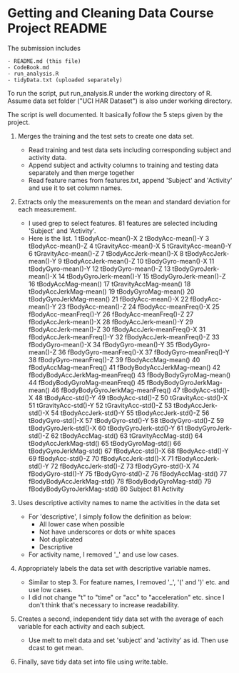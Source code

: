 # Getting and Cleaning Data Course Project README


The submission includes

	- README.md (this file)
	- CodeBook.md 
	- run_analysis.R
	- tidyData.txt (uploaded separately)

To run the script, put run_analysis.R under the working directory of R. Assume data set folder ("UCI HAR Dataset") is also under working directory.

The script is well documented. It basically follow the 5 steps given by the project. 

1. Merges the training and the test sets to create one data set.
	- Read training and test data sets including corresponding subject and activity data. 
	- Append subject and activity columns to training and testing data separately and then merge together
	- Read feature names from features.txt, append 'Subject' and 'Activity' and use it to set column names.
	
2. Extracts only the measurements on the mean and standard deviation for each measurement. 
		
   - I used grep to select features. 81 features are selected including 'Subject' and 'Activity'. 
   - Here is the list.
              1	tBodyAcc-mean()-X
              2	tBodyAcc-mean()-Y
              3	tBodyAcc-mean()-Z
              4	tGravityAcc-mean()-X
              5	tGravityAcc-mean()-Y
              6	tGravityAcc-mean()-Z
              7	tBodyAccJerk-mean()-X
              8	tBodyAccJerk-mean()-Y
              9	tBodyAccJerk-mean()-Z
              10	tBodyGyro-mean()-X
              11	tBodyGyro-mean()-Y
              12	tBodyGyro-mean()-Z
              13	tBodyGyroJerk-mean()-X
              14	tBodyGyroJerk-mean()-Y
              15	tBodyGyroJerk-mean()-Z
              16	tBodyAccMag-mean()
              17	tGravityAccMag-mean()
              18	tBodyAccJerkMag-mean()
              19	tBodyGyroMag-mean()
              20	tBodyGyroJerkMag-mean()
              21	fBodyAcc-mean()-X
              22	fBodyAcc-mean()-Y
              23	fBodyAcc-mean()-Z
              24	fBodyAcc-meanFreq()-X
              25	fBodyAcc-meanFreq()-Y
              26	fBodyAcc-meanFreq()-Z
              27	fBodyAccJerk-mean()-X
              28	fBodyAccJerk-mean()-Y
              29	fBodyAccJerk-mean()-Z
              30	fBodyAccJerk-meanFreq()-X
              31	fBodyAccJerk-meanFreq()-Y
              32	fBodyAccJerk-meanFreq()-Z
              33	fBodyGyro-mean()-X
              34	fBodyGyro-mean()-Y
              35	fBodyGyro-mean()-Z
              36	fBodyGyro-meanFreq()-X
              37	fBodyGyro-meanFreq()-Y
              38	fBodyGyro-meanFreq()-Z
              39	fBodyAccMag-mean()
              40	fBodyAccMag-meanFreq()
              41	fBodyBodyAccJerkMag-mean()
              42	fBodyBodyAccJerkMag-meanFreq()
              43	fBodyBodyGyroMag-mean()
              44	fBodyBodyGyroMag-meanFreq()
              45	fBodyBodyGyroJerkMag-mean()
              46	fBodyBodyGyroJerkMag-meanFreq()
              47	tBodyAcc-std()-X
              48	tBodyAcc-std()-Y
              49	tBodyAcc-std()-Z
              50	tGravityAcc-std()-X
              51	tGravityAcc-std()-Y
              52	tGravityAcc-std()-Z
              53	tBodyAccJerk-std()-X
              54	tBodyAccJerk-std()-Y
              55	tBodyAccJerk-std()-Z
              56	tBodyGyro-std()-X
              57	tBodyGyro-std()-Y
              58	tBodyGyro-std()-Z
              59	tBodyGyroJerk-std()-X
              60	tBodyGyroJerk-std()-Y
              61	tBodyGyroJerk-std()-Z
              62	tBodyAccMag-std()
              63	tGravityAccMag-std()
              64	tBodyAccJerkMag-std()
              65	tBodyGyroMag-std()
              66	tBodyGyroJerkMag-std()
              67	fBodyAcc-std()-X
              68	fBodyAcc-std()-Y
              69	fBodyAcc-std()-Z
              70	fBodyAccJerk-std()-X
              71	fBodyAccJerk-std()-Y
              72	fBodyAccJerk-std()-Z
              73	fBodyGyro-std()-X
              74	fBodyGyro-std()-Y
              75	fBodyGyro-std()-Z
              76	fBodyAccMag-std()
              77	fBodyBodyAccJerkMag-std()
              78	fBodyBodyGyroMag-std()
              79	fBodyBodyGyroJerkMag-std()
              80	Subject
              81	Activity   

3. Uses descriptive activity names to name the activities in the data set
	- For 'descriptive', I simply follow the definition as below:
		- All lower case when possible
		- Not have underscores or dots or white spaces
		- Not duplicated
		- Descriptive
	- For activity name, I removed '_' and use low cases. 
	    
4. Appropriately labels the data set with descriptive variable names. 
	- Similar to step 3. For feature names, I removed '_', '(' and ')' etc. and use low cases. 
	- I did not change "t" to "time" or "acc" to "acceleration" etc. since I don't think that's necessary to increase readability. 

5. Creates a second, independent tidy data set with the average of each variable for each activity and each subject.
	- Use melt to melt data and set 'subject' and 'activity' as id. Then use dcast to get mean.

6. Finally, save tidy data set into file using write.table.
